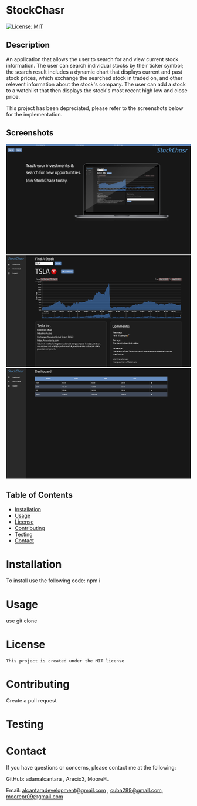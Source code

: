 # StockChasr
  [![License: MIT](https://img.shields.io/badge/License-MIT-yellow.svg)](https://opensource.org/licenses/MIT)

## Description 
An application that allows the user to search for and view current stock information. The user can search individual stocks by their ticker symbol; the search result includes a dynamic chart that displays current and past stock prices, which exchange the searched stock in traded on, and other relevent information about the stock's company. The user can add a stock to a watchlist that then displays the stock's most recent high low and close price. 

This project has been depreciated, please refer to the screenshots below for the implementation.

  ## Screenshots
  <img src="./1.png"></img>
  <img src="./2.png"></img>
  <img src="./3.png"></img>

  ## Table of Contents 
  * [Installation](#installation) 
  * [Usage](#Usage)
  * [License](#License)
  * [Contributing](#Contributing)
  * [Testing](#Testing)
  * [Contact](#Contact)
  
  # Installation
  To install use the following code:
   npm i

  # Usage
  use git clone
  
  # License
    This project is created under the MIT license

  # Contributing
  Create a pull request

  # Testing
  

  # Contact
  If you have questions or concerns, please contact me at the following: 

  GitHub: adamalcantara , Arecio3, MooreFL 

  Email: alcantaradevelopment@gmail.com , cuba289@gmail.com, moorepr09@gmail.com

